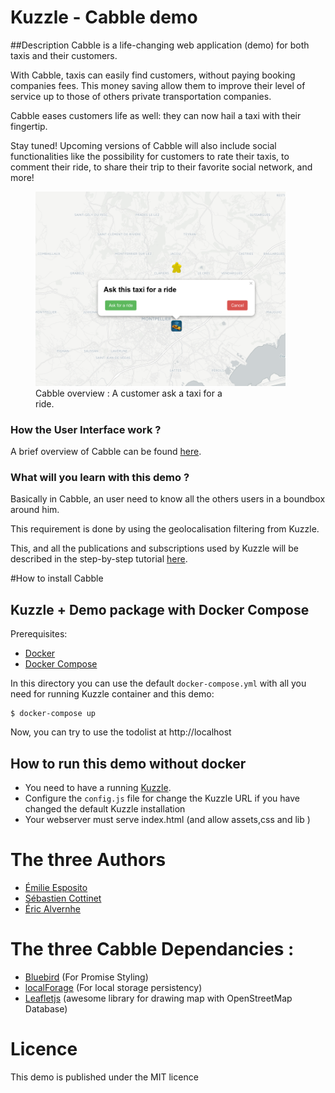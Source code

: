 # Kuzzle - Cabble demo

##Description
Cabble is a life-changing web application (demo) for both taxis and their customers.

With Cabble, taxis can easily find customers, without paying booking companies fees. This money saving allow them to improve their level of service up to those of others private transportation companies.

Cabble eases customers life as well: they can now hail a taxi with their fingertip.

Stay tuned! Upcoming versions of Cabble will also include social functionalities like the possibility for customers to rate their taxis, to comment their ride, to share their trip to their favorite social network, and more!

<span>
<figure>
<a href="./docs/cabble-sketch.png" >
  <img src="./docs/cabble-sketch.png"  width="400" >
  </a >
  <figcaption style="width:300px;" >Cabble overview : A customer ask a taxi for a ride.</figcaption>  
</figure>
</span>


### How the User Interface work ?
A brief overview of Cabble can be found [here](./docs/overview.md).


### What will you learn with this demo ?
Basically in Cabble, an user need to know all the others users in a boundbox around him.

This requirement is done by using the geolocalisation filtering from Kuzzle.

This, and all the publications and subscriptions used by Kuzzle will be described in the
 step-by-step tutorial [here](./docs/tutorial.md).

#How to install Cabble

## Kuzzle + Demo package with Docker Compose

Prerequisites:

* [Docker](https://docs.docker.com/installation/#installation)
* [Docker Compose](https://docs.docker.com/compose/install/)

In this directory you can use the default `docker-compose.yml` with all you need for running Kuzzle container and this demo:

```
$ docker-compose up
```

Now, you can try to use the todolist at http://localhost

## How to run this demo without docker

* You need to have a running [Kuzzle](https://github.com/kuzzleio/kuzzle).
* Configure the `config.js` file for change the Kuzzle URL if you have changed the default Kuzzle installation
* Your webserver must serve index.html (and allow assets,css and lib )
 

# The three Authors

 * [Émilie Esposito](https://twitter.com/emilieesposito)
 * [Sébastien Cottinet](https://github.com/scottinet)
 * [Éric Alvernhe](https://github.com/Ealv)

# The three Cabble Dependancies :

 * [Bluebird](https://github.com/petkaantonov/bluebird) (For Promise Styling)
 * [localForage](https://mozilla.github.io/localForage) (For local storage persistency)
 * [Leafletjs](http://leafletjs.com/) (awesome library for drawing map with OpenStreetMap Database)

# Licence
This demo is published under the MIT licence